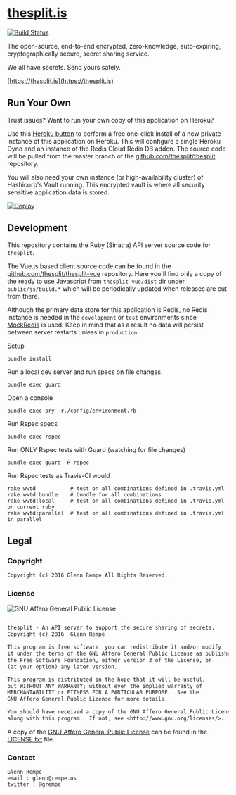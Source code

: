 # [thesplit.is](https://thesplit.is)

[![Build Status](https://travis-ci.org/thesplit/thesplit.svg?branch=master)](https://travis-ci.org/thesplit/thesplit)

The open-source, end-to-end encrypted, zero-knowledge, auto-expiring, cryptographically secure, secret sharing service.

We all have secrets. Send yours safely.

[https://thesplit.is](https://thesplit.is)

## Run Your Own

Trust issues? Want to run your own copy of this application on Heroku?

Use this [Heroku button](https://blog.heroku.com/heroku-button) to perform
a free one-click install of a new private instance of this application
on Heroku. This will configure a single Heroku Dyno and an instance of
the Redis Cloud Redis DB addon. The source code will be pulled from the master
branch of the [github.com/thesplit/thesplit](https://github.com/thesplit/thesplit)
repository.

You will also need your own instance (or high-availability cluster) of Hashicorp's
Vault running. This encrypted vault is where all security sensitive application
data is stored.

[![Deploy](https://www.herokucdn.com/deploy/button.svg)](https://heroku.com/deploy?template=https://github.com/thesplit/thesplit)

## Development

This repository contains the Ruby (Sinatra) API server source code for `thesplit`.

The Vue.js based client source code can be found in the [github.com/thesplit/thesplit-vue](https://github.com/thesplit/thesplit-vue)
repository. Here you'll find only a copy of the ready to use Javascript from `thesplit-vue/dist` dir under `public/js/build.*` which will be periodically updated
when releases are cut from there.

Although the primary data store for this application is Redis, no Redis
instance is needed in the `development` or `test` environments since [MockRedis](https://github.com/brigade/mock_redis) is used. Keep in mind that as
a result no data will persist between server restarts unless in `production`.

Setup

```
bundle install
```

Run a local dev server and run specs on file changes.

```
bundle exec guard
```

Open a console

```
bundle exec pry -r./config/environment.rb
```

Run Rspec specs

```
bundle exec rspec
```

Run ONLY Rspec tests with Guard (watching for file changes)

```
bundle exec guard -P rspec
```

Run Rspec tests as Travis-CI would

```
rake wwtd           # test on all combinations defined in .travis.yml
rake wwtd:bundle    # bundle for all combinations
rake wwtd:local     # test on all combinations defined in .travis.yml on current ruby
rake wwtd:parallel  # test on all combinations defined in .travis.yml in parallel
```

## Legal

### Copyright

```txt
Copyright (c) 2016 Glenn Rempe All Rights Reserved.
```

### License

![GNU Affero General Public License](http://www.gnu.org/graphics/agplv3-155x51.png)

```txt

thesplit - An API server to support the secure sharing of secrets.
Copyright (c) 2016  Glenn Rempe

This program is free software: you can redistribute it and/or modify
it under the terms of the GNU Affero General Public License as published by
the Free Software Foundation, either version 3 of the License, or
(at your option) any later version.

This program is distributed in the hope that it will be useful,
but WITHOUT ANY WARRANTY; without even the implied warranty of
MERCHANTABILITY or FITNESS FOR A PARTICULAR PURPOSE.  See the
GNU Affero General Public License for more details.

You should have received a copy of the GNU Affero General Public License
along with this program.  If not, see <http://www.gnu.org/licenses/>.


```

A copy of the [GNU Affero General Public License](http://www.gnu.org/licenses/agpl.html) can be found in the [LICENSE.txt](https://github.com/thesplit/thesplit/blob/master/LICENSE.txt) file.

### Contact

```
Glenn Rempe
email : glenn@rempe.us
twitter : @grempe
```
